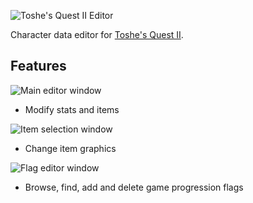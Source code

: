 ![Toshe's Quest II Editor](https://user-images.githubusercontent.com/6226898/119236959-4b285900-bb08-11eb-8445-8ece9be94cd6.png)

Character data editor for [Toshe's Quest II](https://github.com/1bengardner/toshes-quest-ii).

## Features

![Main editor window](https://user-images.githubusercontent.com/6226898/119273813-a3c82680-bbda-11eb-9552-acb5c72ecddc.png)
- Modify stats and items

![Item selection window](https://user-images.githubusercontent.com/6226898/119273858-df62f080-bbda-11eb-889f-945ba84a1312.png)
- Change item graphics

![Flag editor window](https://user-images.githubusercontent.com/6226898/119273897-06212700-bbdb-11eb-91d8-fb22ede64d6d.png)
- Browse, find, add and delete game progression flags
